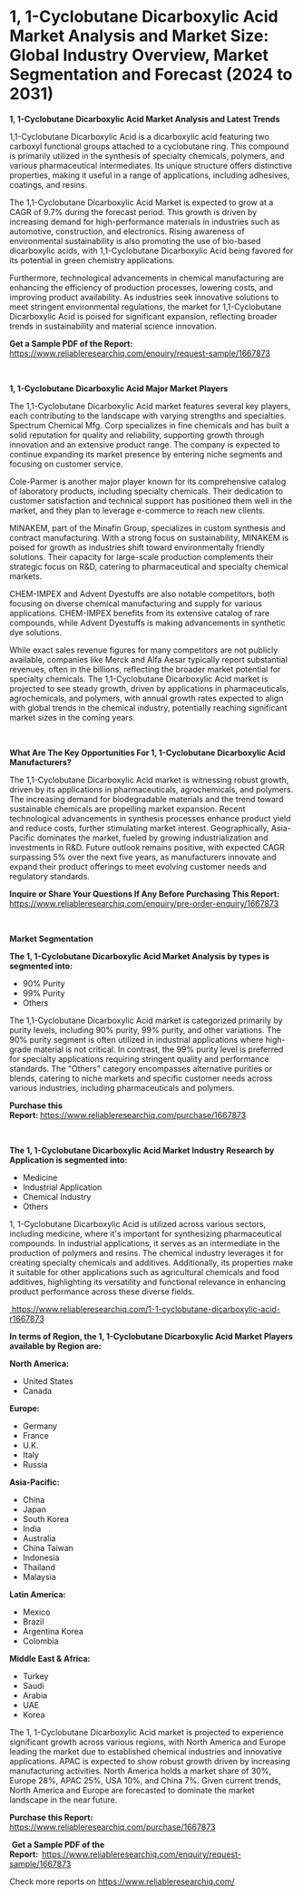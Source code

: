 <p><h1>1, 1-Cyclobutane Dicarboxylic Acid Market Analysis and Market Size: Global Industry Overview, Market Segmentation and Forecast (2024 to 2031)</h1></p><p><strong>1, 1-Cyclobutane Dicarboxylic Acid Market Analysis and Latest Trends</strong></p>
<p><p>1,1-Cyclobutane Dicarboxylic Acid is a dicarboxylic acid featuring two carboxyl functional groups attached to a cyclobutane ring. This compound is primarily utilized in the synthesis of specialty chemicals, polymers, and various pharmaceutical intermediates. Its unique structure offers distinctive properties, making it useful in a range of applications, including adhesives, coatings, and resins.</p><p>The 1,1-Cyclobutane Dicarboxylic Acid Market is expected to grow at a CAGR of 9.7% during the forecast period. This growth is driven by increasing demand for high-performance materials in industries such as automotive, construction, and electronics. Rising awareness of environmental sustainability is also promoting the use of bio-based dicarboxylic acids, with 1,1-Cyclobutane Dicarboxylic Acid being favored for its potential in green chemistry applications.</p><p>Furthermore, technological advancements in chemical manufacturing are enhancing the efficiency of production processes, lowering costs, and improving product availability. As industries seek innovative solutions to meet stringent environmental regulations, the market for 1,1-Cyclobutane Dicarboxylic Acid is poised for significant expansion, reflecting broader trends in sustainability and material science innovation.</p></p>
<p><strong>Get a Sample PDF of the Report:&nbsp;</strong> <a href="https://www.reliableresearchiq.com/enquiry/request-sample/1667873?utm_campaign=1137&utm_medium=2&utm_source=Github&utm_content=ia&utm_term=27122024&utm_id=1-1-cyclobutane-dicarboxylic-acid">https://www.reliableresearchiq.com/enquiry/request-sample/1667873</a></p>
<p>&nbsp;</p>
<p><strong>1, 1-Cyclobutane Dicarboxylic Acid Major Market Players</strong></p>
<p><p>The 1,1-Cyclobutane Dicarboxylic Acid market features several key players, each contributing to the landscape with varying strengths and specialties. Spectrum Chemical Mfg. Corp specializes in fine chemicals and has built a solid reputation for quality and reliability, supporting growth through innovation and an extensive product range. The company is expected to continue expanding its market presence by entering niche segments and focusing on customer service.</p><p>Cole-Parmer is another major player known for its comprehensive catalog of laboratory products, including specialty chemicals. Their dedication to customer satisfaction and technical support has positioned them well in the market, and they plan to leverage e-commerce to reach new clients.</p><p>MINAKEM, part of the Minafin Group, specializes in custom synthesis and contract manufacturing. With a strong focus on sustainability, MINAKEM is poised for growth as industries shift toward environmentally friendly solutions. Their capacity for large-scale production complements their strategic focus on R&D, catering to pharmaceutical and specialty chemical markets.</p><p>CHEM-IMPEX and Advent Dyestuffs are also notable competitors, both focusing on diverse chemical manufacturing and supply for various applications. CHEM-IMPEX benefits from its extensive catalog of rare compounds, while Advent Dyestuffs is making advancements in synthetic dye solutions.</p><p>While exact sales revenue figures for many competitors are not publicly available, companies like Merck and Alfa Aesar typically report substantial revenues, often in the billions, reflecting the broader market potential for specialty chemicals. The 1,1-Cyclobutane Dicarboxylic Acid market is projected to see steady growth, driven by applications in pharmaceuticals, agrochemicals, and polymers, with annual growth rates expected to align with global trends in the chemical industry, potentially reaching significant market sizes in the coming years.</p></p>
<p>&nbsp;</p>
<p><strong>What Are The Key Opportunities For 1, 1-Cyclobutane Dicarboxylic Acid Manufacturers?</strong></p>
<p><p>The 1,1-Cyclobutane Dicarboxylic Acid market is witnessing robust growth, driven by its applications in pharmaceuticals, agrochemicals, and polymers. The increasing demand for biodegradable materials and the trend toward sustainable chemicals are propelling market expansion. Recent technological advancements in synthesis processes enhance product yield and reduce costs, further stimulating market interest. Geographically, Asia-Pacific dominates the market, fueled by growing industrialization and investments in R&D. Future outlook remains positive, with expected CAGR surpassing 5% over the next five years, as manufacturers innovate and expand their product offerings to meet evolving customer needs and regulatory standards.</p></p>
<p><strong>Inquire or Share Your Questions If Any Before Purchasing This Report:</strong> <a href="https://www.reliableresearchiq.com/enquiry/pre-order-enquiry/1667873?utm_campaign=1137&utm_medium=2&utm_source=Github&utm_content=ia&utm_term=27122024&utm_id=1-1-cyclobutane-dicarboxylic-acid">https://www.reliableresearchiq.com/enquiry/pre-order-enquiry/1667873</a></p>
<p>&nbsp;</p>
<p><strong>Market Segmentation</strong></p>
<p><strong>The 1, 1-Cyclobutane Dicarboxylic Acid Market Analysis by types is segmented into:</strong></p>
<p><ul><li>90% Purity</li><li>99% Purity</li><li>Others</li></ul></p>
<p><p>The 1,1-Cyclobutane Dicarboxylic Acid market is categorized primarily by purity levels, including 90% purity, 99% purity, and other variations. The 90% purity segment is often utilized in industrial applications where high-grade material is not critical. In contrast, the 99% purity level is preferred for specialty applications requiring stringent quality and performance standards. The "Others" category encompasses alternative purities or blends, catering to niche markets and specific customer needs across various industries, including pharmaceuticals and polymers.</p></p>
<p><strong>Purchase this Report:&nbsp;</strong><a href="https://www.reliableresearchiq.com/purchase/1667873?utm_campaign=1137&utm_medium=2&utm_source=Github&utm_content=ia&utm_term=27122024&utm_id=1-1-cyclobutane-dicarboxylic-acid">https://www.reliableresearchiq.com/purchase/1667873</a></p>
<p>&nbsp;</p>
<p><strong>The 1, 1-Cyclobutane Dicarboxylic Acid Market Industry Research by Application is segmented into:</strong></p>
<p><ul><li>Medicine</li><li>Industrial Application</li><li>Chemical Industry</li><li>Others</li></ul></p>
<p><p>1, 1-Cyclobutane Dicarboxylic Acid is utilized across various sectors, including medicine, where it's important for synthesizing pharmaceutical compounds. In industrial applications, it serves as an intermediate in the production of polymers and resins. The chemical industry leverages it for creating specialty chemicals and additives. Additionally, its properties make it suitable for other applications such as agricultural chemicals and food additives, highlighting its versatility and functional relevance in enhancing product performance across these diverse fields.</p></p>
<p><a href="https://www.reliableresearchiq.com/1-1-cyclobutane-dicarboxylic-acid-r1667873?utm_campaign=1137&utm_medium=2&utm_source=Github&utm_content=ia&utm_term=27122024&utm_id=1-1-cyclobutane-dicarboxylic-acid">&nbsp;https://www.reliableresearchiq.com/1-1-cyclobutane-dicarboxylic-acid-r1667873</a></p>
<p><strong>In terms of Region, the 1, 1-Cyclobutane Dicarboxylic Acid Market Players available by Region are:</strong></p>
<p>
    <p> <strong> North America: </strong>
        <ul>
            <li>United States</li>
            <li>Canada</li>
        </ul>
        </p> 
    <p> <strong> Europe: </strong>
        <ul>
            <li>Germany</li>
            <li>France</li>
            <li>U.K.</li>
            <li>Italy</li>
            <li>Russia</li>
        </ul>
        </p> 
    <p> <strong> Asia-Pacific: </strong>
        <ul>
            <li>China</li>
            <li>Japan</li>
            <li>South Korea</li>
            <li>India</li>
            <li>Australia</li>
            <li>China Taiwan</li>
            <li>Indonesia</li>
            <li>Thailand</li>
            <li>Malaysia</li>
        </ul>
        </p> 
    <p> <strong> Latin America: </strong>
        <ul>
            <li>Mexico</li>
            <li>Brazil</li>
            <li>Argentina Korea</li>
            <li>Colombia</li>
        </ul>
        </p> 
    <p> <strong> Middle East & Africa: </strong>
        <ul>
            <li>Turkey</li>
            <li>Saudi</li>
            <li>Arabia</li>
            <li>UAE</li>
            <li>Korea</li>
        </ul>
    </p>
    </p>
<p><p>The 1, 1-Cyclobutane Dicarboxylic Acid market is projected to experience significant growth across various regions, with North America and Europe leading the market due to established chemical industries and innovative applications. APAC is expected to show robust growth driven by increasing manufacturing activities. North America holds a market share of 30%, Europe 28%, APAC 25%, USA 10%, and China 7%. Given current trends, North America and Europe are forecasted to dominate the market landscape in the near future.</p></p>
<p><strong>Purchase this Report: </strong><a href="https://www.reliableresearchiq.com/purchase/1667873?utm_campaign=1137&utm_medium=2&utm_source=Github&utm_content=ia&utm_term=27122024&utm_id=1-1-cyclobutane-dicarboxylic-acid">https://www.reliableresearchiq.com/purchase/1667873</a></p>
<p>&nbsp;<strong>Get a Sample PDF of the Report:&nbsp;&nbsp;</strong><a href="https://www.reliableresearchiq.com/enquiry/request-sample/1667873?utm_campaign=1137&utm_medium=2&utm_source=Github&utm_content=ia&utm_term=27122024&utm_id=1-1-cyclobutane-dicarboxylic-acid">https://www.reliableresearchiq.com/enquiry/request-sample/1667873</a></p>
<p><strong></strong></p>
<p>Check more reports on <a href="https://www.reliableresearchiq.com/?utm_campaign=1137&utm_medium=2&utm_source=Github&utm_content=ia&utm_term=27122024&utm_id=1-1-cyclobutane-dicarboxylic-acid">https://www.reliableresearchiq.com/</a></p>